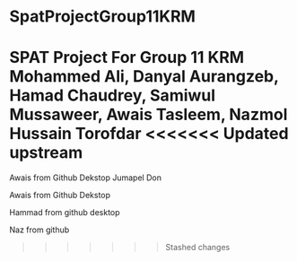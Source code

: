 # SpatProjectGroup11KRM
SPAT Project For Group 11 KRM Mohammed Ali, Danyal Aurangzeb, Hamad Chaudrey, Samiwul Mussaweer, Awais Tasleem, Nazmol Hussain Torofdar
<<<<<<< Updated upstream
=======



Awais from Github Dekstop
Jumapel Don

Awais from Github Dekstop

Hammad from github desktop

Naz from github 
>>>>>>> Stashed changes

